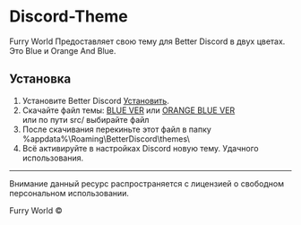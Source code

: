 # Discord-Theme

Furry World Предоставляет свою тему для Better Discord в двух цветах.<br>
Это Blue и Orange And Blue.<br>

## Установка

1. Установите Better Discord [Установить](https://betterdiscord.app/).
3. Скачайте файл темы: 
[BLUE VER](https://raw.githubusercontent.com/Furry-World-Indy-Company/Discord-Theme/main/src/BLUE_Furry_World.theme.css) или [ORANGE BLUE VER](https://raw.githubusercontent.com/Furry-World-Indy-Company/Discord-Theme/main/src/BLUE_ORANGE_Furry_World.theme.css)<br>
или по пути src/ выбирайте файл
4. После скачивания перекиньте этот файл в папку %appdata%\Roaming\BetterDiscord\themes\
5. Всё активируйте в настройках Discord новую тему. Удачного использования.

---

Внимание данный ресурс распространяется с лицензией о свободном персональном использовании.

Furry World ©

